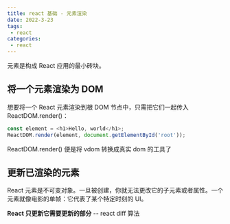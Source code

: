 ```yaml
---
title: react 基础 - 元素渲染
date: 2022-3-23
tags:
 - react
categories:
 - react
---
```


元素是构成 React 应用的最小砖块。

## 将一个元素渲染为 DOM

想要将一个 React 元素渲染到根 DOM 节点中，只需把它们一起传入 ReactDOM.render()：

```js
const element = <h1>Hello, world</h1>;
ReactDOM.render(element, document.getElementById('root'));
```

ReactDOM.render() 便是将 vdom 转换成真实 dom 的工具了

## 更新已渲染的元素

React 元素是不可变对象。一旦被创建，你就无法更改它的子元素或者属性。一个元素就像电影的单帧：它代表了某个特定时刻的 UI。

**React 只更新它需要更新的部分** -- react diff 算法



























